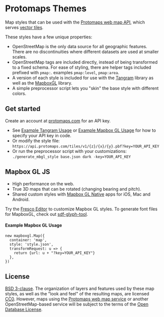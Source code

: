 # Protomaps Themes

Map styles that can be used with the [Protomaps web map API](https://protomaps.com), which serves [vector tiles](https://github.com/mapbox/vector-tile-spec).

These styles have a few unique properties:
* OpenStreetMap is the only data source for all geographic features. There are no discontinuities where different datasets are used at smaller scales.
* OpenStreetMap tags are included directly, instead of being transformed to a fixed schema. For ease of styling, there are helper tags included prefixed with `pmap:`. examples `pmap:level`, `pmap:area`.
* A version of each style is included for use with the [Tangram](https://github.com/tangrams/tangram) library as well as the [MapboxGL](https://github.com/mapbox/mapbox-gl-js) library.
* A simple preprocessor script lets you "skin" the base style with different colors.

## Get started

Create an account at [protomaps.com](https://protomaps.com) for an API key. 
* See [Example Tangram Usage](#Example-Tangram-Usage) or [Example Mapbox GL Usage](#Example-Mapbox-GL-Usage) for how to specify your API key in code.
* Or modify the style file: `https://api.protomaps.com/tiles/v1/{z}/{x}/{y}.pbf?key=YOUR_API_KEY`
* Or run the preprocessor script with your customizations: `./generate_mbgl_style base.json dark -key=YOUR_API_KEY`

## Mapbox GL JS
* High performance on the web.
* True 3D maps that can be rotated (changing bearing and pitch).
* Shared custom styles with [Mapbox GL Native](https://github.com/mapbox/mapbox-gl-native) apps for iOS, Mac and Android.

Try the [Fresco Editor](https://fresco.gospatial.org) to customize Mapbox GL styles. 
To generate font files for MapboxGL, check out [sdf-glyph-tool](https://github.com/protomaps/sdf-glyph-tool).

#### Example Mapbox GL Usage

    new mapboxgl.Map({
      container: 'map',
      style: 'style.json',
      transformRequest: u => {
        return {url: u + "?key=YOUR_API_KEY"}
      },
    })

## License

[BSD 3-clause](/LICENSE.md). The organization of layers and features used by these map styles, as well as the "look and feel" of the resulting maps, are licensed [CC0](https://creativecommons.org/publicdomain/zero/1.0/). However, maps using the [Protomaps web map service](https://protomaps.com) or another OpenStreetMap-based service will be subject to the terms of the [Open Database License](https://www.openstreetmap.org/copyright).